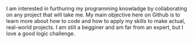 I am interested in furthuring my programming knowladge by collaborating on any project that will take me. My main objective here on Github is to learn more about how to code and how to apply my skills to make actual, real-world projects. I am still a begginer and am far from an expert, but I love a good logic challenge.
